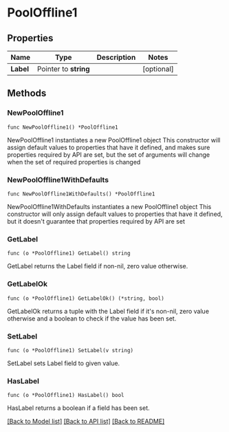 # PoolOffline1

## Properties

Name | Type | Description | Notes
------------ | ------------- | ------------- | -------------
**Label** | Pointer to **string** |  | [optional] 

## Methods

### NewPoolOffline1

`func NewPoolOffline1() *PoolOffline1`

NewPoolOffline1 instantiates a new PoolOffline1 object
This constructor will assign default values to properties that have it defined,
and makes sure properties required by API are set, but the set of arguments
will change when the set of required properties is changed

### NewPoolOffline1WithDefaults

`func NewPoolOffline1WithDefaults() *PoolOffline1`

NewPoolOffline1WithDefaults instantiates a new PoolOffline1 object
This constructor will only assign default values to properties that have it defined,
but it doesn't guarantee that properties required by API are set

### GetLabel

`func (o *PoolOffline1) GetLabel() string`

GetLabel returns the Label field if non-nil, zero value otherwise.

### GetLabelOk

`func (o *PoolOffline1) GetLabelOk() (*string, bool)`

GetLabelOk returns a tuple with the Label field if it's non-nil, zero value otherwise
and a boolean to check if the value has been set.

### SetLabel

`func (o *PoolOffline1) SetLabel(v string)`

SetLabel sets Label field to given value.

### HasLabel

`func (o *PoolOffline1) HasLabel() bool`

HasLabel returns a boolean if a field has been set.


[[Back to Model list]](../README.md#documentation-for-models) [[Back to API list]](../README.md#documentation-for-api-endpoints) [[Back to README]](../README.md)


